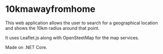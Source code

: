 # 10kmawayfromhome

This web application allows the user to search for a geographical location and shows the 10km radius around that point.

It uses Leaflet.js along with OpenSteetMap for the map services.

Made on .NET Core.
